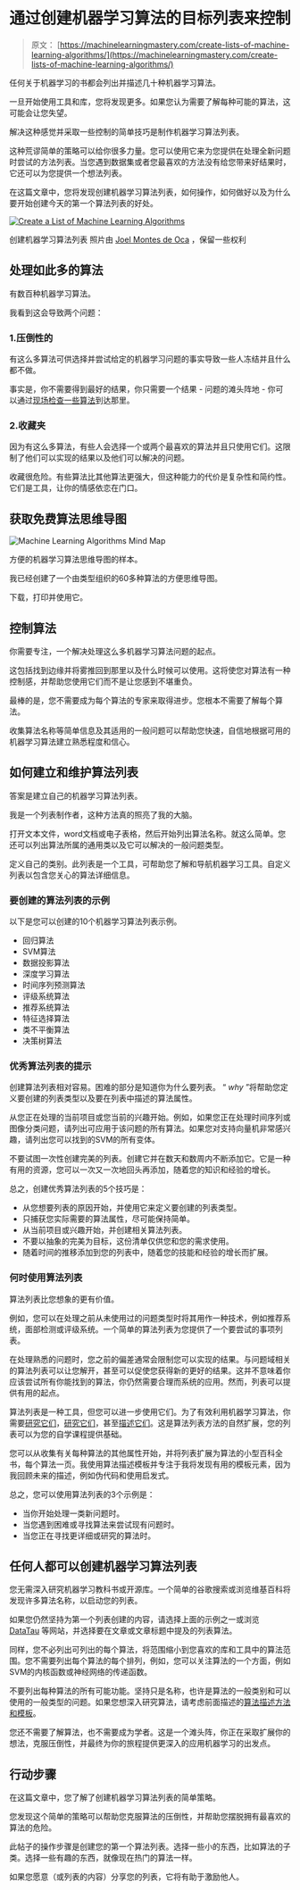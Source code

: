 # 通过创建机器学习算法的目标列表来控制

> 原文： [https://machinelearningmastery.com/create-lists-of-machine-learning-algorithms/](https://machinelearningmastery.com/create-lists-of-machine-learning-algorithms/)

任何关于机器学习的书都会列出并描述几十种机器学习算法。

一旦开始使用工具和库，您将发现更多。如果您认为需要了解每种可能的算法，这可能会让您失望。

解决这种感觉并采取一些控制的简单技巧是制作机器学习算法列表。

这种荒谬简单的策略可以给你很多力量。您可以使用它来为您提供在处理全新问题时尝试的方法列表。当您遇到数据集或者您最喜欢的方法没有给您带来好结果时，它还可以为您提供一个想法列表。

在这篇文章中，您将发现创建机器学习算法列表，如何操作，如何做好以及为什么要开始创建今天的第一个算法列表的好处。

[![Create a List of Machine Learning Algorithms](img/66f275ec8f53ac0ed88c89d1c4b91aad.jpg)](https://3qeqpr26caki16dnhd19sv6by6v-wpengine.netdna-ssl.com/wp-content/uploads/2014/11/Create-a-List-of-Machine-Learning-Algorithms.jpg)

创建机器学习算法列表
照片由 [Joel Montes de Oca](http://www.flickr.com/photos/joelmontes/4762384399) ，保留一些权利

## 处理如此多的算法

有数百种机器学习算法。

我看到这会导致两个问题：

### 1.压倒性的

有这么多算法可供选择并尝试给定的机器学习问题的事实导致一些人冻结并且什么都不做。

事实是，你不需要得到最好的结果，你只需要一个结果 - 问题的滩头阵地 - 你可以通过[现场检查一些算法](http://machinelearningmastery.com/why-you-should-be-spot-checking-algorithms-on-your-machine-learning-problems/ "Why you should be Spot-Checking Algorithms on your Machine Learning Problems")到达那里。

### 2.收藏夹

因为有这么多算法，有些人会选择一个或两个最喜欢的算法并且只使用它们。这限制了他们可以实现的结果以及他们可以解决的问题。

收藏很危险。有些算法比其他算法更强大，但这种能力的代价是复杂性和简约性。它们是工具，让你的情感依恋在门口。

## 获取免费算法思维导图

![Machine Learning Algorithms Mind Map](img/2ce1275c2a1cac30a9f4eea6edd42d61.jpg)

方便的机器学习算法思维导图的样本。

我已经创建了一个由类型组织的60多种算法的方便思维导图。

下载，打印并使用它。

## 控制算法

你需要专注，一个解决处理这么多机器学习算法问题的起点。

这包括找到边缘并将雾推回到那里以及什么时候可以使用。这将使您对算法有一种控制感，并帮助您使用它们而不是让您感到不堪重负。

最棒的是，您不需要成为每个算法的专家来取得进步。您根本不需要了解每个算法。

收集算法名称等简单信息及其适用的一般问题可以帮助您快速，自信地根据可用的机器学习算法建立熟悉程度和信心。

## 如何建立和维护算法列表

答案是建立自己的机器学习算法列表。

我是一个列表制作者，这种方法真的照亮了我的大脑。

打开文本文件，word文档或电子表格，然后开始列出算法名称。就这么简单。您还可以列出算法所属的通用类以及它可以解决的一般问题类型。

定义自己的类别。此列表是一个工具，可帮助您了解和导航机器学习工具。自定义列表以包含您关心的算法详细信息。

### 要创建的算法列表的示例

以下是您可以创建的10个机器学习算法列表示例。

*   回归算法
*   SVM算法
*   数据投影算法
*   深度学习算法
*   时间序列预测算法
*   评级系统算法
*   推荐系统算法
*   特征选择算法
*   类不平衡算法
*   决策树算法

### 优秀算法列表的提示

创建算法列表相对容易。困难的部分是知道你为什么要列表。 “ _why_ ”将帮助您定义要创建的列表类型以及要在列表中描述的算法属性。

从您正在处理的当前项目或您当前的兴趣开始。例如，如果您正在处理时间序列或图像分类问题，请列出可应用于该问题的所有算法。如果您对支持向量机非常感兴趣，请列出您可以找到的SVM的所有变体。

不要试图一次性创建完美的列表。创建它并在数天和数周内不断添加它。它是一种有用的资源，您可以一次又一次地回头再添加，随着您的知识和经验的增长。

总之，创建优秀算法列表的5个技巧是：

*   从您想要列表的原因开始，并使用它来定义要创建的列表类型。
*   只捕获您实际需要的算法属性，尽可能保持简单。
*   从当前项目或兴趣开始，并创建相关算法列表。
*   不要以抽象的完美为目标，这份清单仅供您和您的需求使用。
*   随着时间的推移添加到您的列表中，随着您的技能和经验的增长而扩展。

### 何时使用算法列表

算法列表比您想象的更有价值。

例如，您可以在处理之前从未使用过的问题类型时将其用作一种技术，例如推荐系统，面部检测或评级系统。一个简单的算法列表为您提供了一个要尝试的事项列表。

在处理熟悉的问题时，您之前的偏差通常会限制您可以实现的结果。与问题域相关的算法列表可以让您解开，甚至可以促使您获得新的更好的结果。这并不意味着你应该尝试所有你能找到的算法，你仍然需要合理而系统的应用。然而，列表可以提供有用的起点。

算法列表是一种工具，但您可以进一步使用它们。为了有效利用机器学习算法，你需要[研究它们](http://machinelearningmastery.com/how-to-study-machine-learning-algorithms/ "How to Study Machine Learning Algorithms")，[研究它们](http://machinelearningmastery.com/how-to-research-a-machine-learning-algorithm/ "How to Research a Machine Learning Algorithm")，甚至[描述它们](http://machinelearningmastery.com/how-to-learn-a-machine-learning-algorithm/ "How to Learn a Machine Learning Algorithm")。这是算法列表方法的自然扩展，您的列表可以为您的自学课程提供基础。

您可以从收集有关每种算法的其他属性开始，并将列表扩展为算法的小型百科全书，每个算法一页。我使用算法描述模板并专注于我将发现有用的模板元素，因为我回顾未来的描述，例如伪代码和使用启发式。

总之，您可以使用算法列表的3个示例是：

*   当你开始处理一类新问题时。
*   当您遇到困难或寻找算法来尝试现有问题时。
*   当您正在寻找更详细或研究的算法时。

## 任何人都可以创建机器学习算法列表

您无需深入研究机器学习教科书或开源库。一个简单的谷歌搜索或浏览维基百科将发现许多算法名称，以启动您的列表。

如果您仍然坚持为第一个列表创建的内容，请选择上面的示例之一或浏览 [DataTau](http://www.datatau.com/) 等网站，并选择要在文章或文章标题中提及的列表算法。

同样，您不必列出可列出的每个算法，将范围缩小到您喜欢的库和工具中的算法范围。您不需要列出每个算法的每个排列，例如，您可以关注算法的一个方面，例如SVM的内核函数或神经网络的传递函数。

不要列出每种算法的所有可能功能。坚持只是名称，也许是算法的一般类别和可以使用的一般类型的问题。如果您想深入研究算法，请考虑前面描述的[算法描述方法和模板](http://machinelearningmastery.com/how-to-learn-a-machine-learning-algorithm/ "How to Learn a Machine Learning Algorithm")。

您还不需要了解算法，也不需要成为学者。这是一个滩头阵，你正在采取扩展你的想法，克服压倒性，并最终为你的旅程提供更深入的应用机器学习的出发点。

## 行动步骤

在这篇文章中，您了解了创建机器学习算法列表的简单策略。

您发现这个简单的策略可以帮助您克服算法的压倒性，并帮助您摆脱拥有最喜欢的算法的危险。

此帖子的操作步骤是创建您的第一个算法列表。选择一些小的东西，比如算法的子类。选择一些有趣的东西，就像现在热门的算法一样。

如果您愿意（或列表的内容）分享您的列表，它将有助于激励他人。